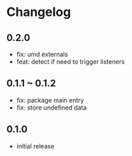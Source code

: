 # Changelog

## 0.2.0

- fix: umd externals
- feat: detect if need to trigger listeners

## 0.1.1 ~ 0.1.2

- fix: package main entry
- fix: store undefined data

## 0.1.0

- initial release
